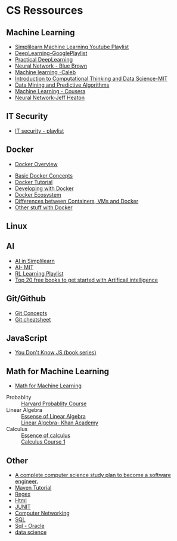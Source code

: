 # CS Ressources

## Machine Learning
- [Simplilearn Machine Learning Youtube Playlist ](https://www.youtube.com/playlist?list=PLEiEAq2VkUULYYgj13YHUWmRePqiu8Ddy)
- [DeepLearning-GooglePlaylist](https://www.youtube.com/playlist?list=PLmAuaUS7wSOPgy8ovvHjee7-9PYInPS6P)
- [Practical DeepLearning](https://www.youtube.com/playlist?list=PLmAuaUS7wSOM_EVfYQweNtBjEZ-5VvijC)
- [Neural Network - Blue Brown](https://www.youtube.com/playlist?list=PLZHQObOWTQDNU6R1_67000Dx_ZCJB-3pi)
- [Machine learning -Caleb](https://www.youtube.com/playlist?list=PL_c9BZzLwBRIPaKlO5huuWQdcM3iYqF2w)
- [Introduction to Computational Thinking and Data Science-MIT](https://ocw.mit.edu/courses/electrical-engineering-and-computer-science/6-0002-introduction-to-computational-thinking-and-data-science-fall-2016/)
- [Data Mining and Predictive Algorithms](https://www.youtube.com/playlist?list=PLea0WJq13cnCS4LLMeUuZmTxqsqlhwUoe)
- [Machine Learning - Cousera](https://www.youtube.com/playlist?list=PLZ9qNFMHZ-A4rycgrgOYma6zxF4BZGGPW)
- [Neural Network-Jeff Heaton](https://www.youtube.com/playlist?list=PLQp3IHfXy1m_ofJlWBl_hjpvvS4Bh9_EY)
## IT Security 
- [IT security - playlist ](https://www.youtube.com/playlist?list=PLmAuaUS7wSONCNeRlehLHK4_SvYxG3UPj)
## Docker
* [Docker Overview](https://docs.docker.com/engine/docker-overview/)
- [Basic Docker Concepts](https://towardsdatascience.com/learn-enough-docker-to-be-useful-b7ba70caeb4bhttps://docs.docker.com/get-started/)
- [Docker Tutorial](https://docs.docker.com/get-started/)
- [Developing with Docker](https://docs.docker.com/develop/)
- [Docker Ecosystem](https://towardsdatascience.com/learn-enough-docker-to-be-useful-b7ba70caeb4b)
- [Differences between Containers, VMs and Docker](https://www.freecodecamp.org/news/a-beginner-friendly-introduction-to-containers-vms-and-docker-79a9e3e119b/)
- [Other stuff with Docker](http://nane.kratzke.pages.mylab.th-luebeck.de/about/blog/2014/08/24/valuable-docker-links/)
## Linux

## AI
- [AI in Simplilearn](https://www.youtube.com/playlist?list=PLEiEAq2VkUULyr_ftxpHB6DumOq1Zz2hq)
- [AI- MIT](https://www.youtube.com/playlist?list=PLUl4u3cNGP63gFHB6xb-kVBiQHYe_4hSi)
- [RL Learning Playlist](https://www.youtube.com/playlist?list=PLV_1KI9mrSpGFoaxoL9BCZeen_s987Yxb)
- [Top 20 free books to get started with Artificail intelligence](http://bigdata-madesimple.com/20-free-books-to-get-started-with-artificial-intelligence/)

## Git/Github
- [Git Concepts](https://www.youtube.com/playlist?list=PLZUPq7POLO7_MpuOH6TKSuGubm3gEHOX1)
- [Git cheatsheet](https://www.geeksforgeeks.org/list-useful-github-commands/)

## JavaScript
- [You Don't Know JS (book series)](https://github.com/getify/You-Dont-Know-JS)


## Math for Machine Learning
- [Math for Machine Learning](https://www.youtube.com/playlist?list=PLmAuaUS7wSOP-iTNDivR0ANKuTUhEzMe4)
<dl>
    <dt>Probablity</dt>
    <dd> <a href="https://www.youtube.com/watch?v=KbB0FjPg0mw&list=PL2SOU6wwxB0uwwH80KTQ6ht66KWxbzTIo">Harvard Probablity Course</a>  </dd>
    <dt>Linear Algebra</dt>
    <dd><a href="https://www.youtube.com/playlist?list=PLZHQObOWTQDPD3MizzM2xVFitgF8hE_ab">Essense of Linear Algebra</a>
    <dd><a href="https://www.youtube.com/playlist?list=PLFD0EB975BA0CC1E0">Linear Algebra- Khan Academy<a>
    <dt>Calculus</dt> 
    <dd><a href=https://www.youtube.com/playlist?list=PLZHQObOWTQDMsr9K-rj53DwVRMYO3t5Yr>Essence of calculus </a>
    <dd><a href=https://www.youtube.com/playlist?list=PLF797E961509B4EB5>Calculus Course 1 </a>
    
</dl>

## Other 
- [A complete computer science study plan to become a software engineer.](https://github.com/jwasham/coding-interview-university)
- [Maven Tutorial](https://www.youtube.com/playlist?list=PLS1QulWo1RIaaQ3mAU9Nj4rqfwbAv3wIZ)
- [Regex](https://www.youtube.com/playlist?list=PL4cUxeGkcC9g6m_6Sld9Q4jzqdqHd2HiD)
- [Html](https://www.youtube.com/playlist?list=PL4cUxeGkcC9ibZ2TSBaGGNrgh4ZgYE6Cc)
- [JUNIT](https://www.youtube.com/playlist?list=PL83C941BB0D27A6AF)
- [Computer Networking](https://www.youtube.com/playlist?list=PLmAuaUS7wSOP5wYwirQbMv5vKdPpJ_O_I)
- [SQL](https://www.youtube.com/playlist?list=PLmAuaUS7wSOMFH_UpwWfUVEdth7cfFZzw)
- [Sql - Oracle](https://www.youtube.com/playlist?list=PL8rcHwQO3nbIEWTA6puHQXYls-m4OxyC4)
- [data science ](https://github.com/amrrs/For-Data-Science-Beginners)